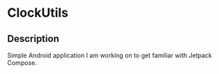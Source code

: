 # ClockUtils

## Description

Simple Android application I am working on to get familiar with Jetpack Compose.